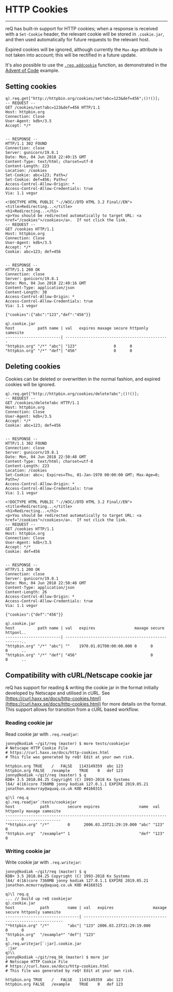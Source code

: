# HTTP Cookies

---

reQ has built-in support for HTTP cookies; when a response is received with a
`Set-Cookie` header, the relevant cookie will be stored in `.cookie.jar`,
and then used automatically for future requests to the relevant host.

Expired cookies will be ignored, although currently the `Max-Age` attribute is
not taken into account; this will be rectified in a future update.

It's also possible to use the [`.req.addcookie`](../api/md/public.md#reqaddcookie) function, as
demonstrated in the [Advent of Code](../examples/aoc.md) example.

## Setting cookies

```
q).req.get["http://httpbin.org/cookies/set?abc=123&def=456";()!()];
-- REQUEST --
GET /cookies/set?abc=123&def=456 HTTP/1.1
Host: httpbin.org
Connection: Close
User-Agent: kdb+/3.5
Accept: */*


-- RESPONSE --
HTTP/1.1 302 FOUND
Connection: close
Server: gunicorn/19.8.1
Date: Mon, 04 Jun 2018 22:49:15 GMT
Content-Type: text/html; charset=utf-8
Content-Length: 223
Location: /cookies
Set-Cookie: abc=123; Path=/
Set-Cookie: def=456; Path=/
Access-Control-Allow-Origin: *
Access-Control-Allow-Credentials: true
Via: 1.1 vegur

<!DOCTYPE HTML PUBLIC "-//W3C//DTD HTML 3.2 Final//EN">
<title>Redirecting...</title>
<h1>Redirecting...</h1>
<p>You should be redirected automatically to target URL: <a href="/cookies">/cookies</a>.  If not click the link.
-- REQUEST --
GET /cookies HTTP/1.1
Host: httpbin.org
Connection: Close
User-Agent: kdb+/3.5
Accept: */*
Cookie: abc=123; def=456


-- RESPONSE --
HTTP/1.1 200 OK
Connection: close
Server: gunicorn/19.8.1
Date: Mon, 04 Jun 2018 22:49:16 GMT
Content-Type: application/json
Content-Length: 38
Access-Control-Allow-Origin: *
Access-Control-Allow-Credentials: true
Via: 1.1 vegur

{"cookies":{"abc":"123","def":"456"}}

q).cookie.jar
host          path name | val   expires maxage secure httponly samesite
------------------------| ---------------------------------------------
"httpbin.org" "/*" "abc"| "123"                0      0
"httpbin.org" "/*" "def"| "456"                0      0
```

## Deleting cookies

Cookies can be deleted or overwritten in the normal fashion, and expired
cookies will be ignored.

```
q).req.get["http://httpbin.org/cookies/delete?abc";()!()];
-- REQUEST --
GET /cookies/delete?abc HTTP/1.1
Host: httpbin.org
Connection: Close
User-Agent: kdb+/3.5
Accept: */*
Cookie: abc=123; def=456


-- RESPONSE --
HTTP/1.1 302 FOUND
Connection: close
Server: gunicorn/19.8.1
Date: Mon, 04 Jun 2018 22:50:48 GMT
Content-Type: text/html; charset=utf-8
Content-Length: 223
Location: /cookies
Set-Cookie: abc=; Expires=Thu, 01-Jan-1970 00:00:00 GMT; Max-Age=0; Path=/
Access-Control-Allow-Origin: *
Access-Control-Allow-Credentials: true
Via: 1.1 vegur

<!DOCTYPE HTML PUBLIC "-//W3C//DTD HTML 3.2 Final//EN">
<title>Redirecting...</title>
<h1>Redirecting...</h1>
<p>You should be redirected automatically to target URL: <a href="/cookies">/cookies</a>.  If not click the link.
-- REQUEST --
GET /cookies HTTP/1.1
Host: httpbin.org
Connection: Close
User-Agent: kdb+/3.5
Accept: */*
Cookie: def=456


-- RESPONSE --
HTTP/1.1 200 OK
Connection: close
Server: gunicorn/19.8.1
Date: Mon, 04 Jun 2018 22:50:48 GMT
Content-Type: application/json
Content-Length: 26
Access-Control-Allow-Origin: *
Access-Control-Allow-Credentials: true
Via: 1.1 vegur

{"cookies":{"def":"456"}}

q).cookie.jar
host          path name | val   expires                 maxage secure httponl..
------------------------| ---------------------------------------------------..
"httpbin.org" "/*" "abc"| ""    1970.01.01T00:00:00.000 0      0      0      ..
"httpbin.org" "/*" "def"| "456"                                0      0      ..
```

## Compatibility with cURL/Netscape cookie jar

reQ has support for reading & writing the cookie jar in the format initially
developed by Netscape and utilised in cURL. See [https://curl.haxx.se/docs/http-cookies.html](https://curl.haxx.se/docs/http-cookies.html)
for more details on the format. This support allows for transition from a cURL
based workflow.

### Reading cookie jar

Read cookie jar with `.req.readjar`:

```
jonny@kodiak ~/git/req (master) $ more tests/cookiejar 
# Netscape HTTP Cookie File
# https://curl.haxx.se/docs/http-cookies.html
# This file was generated by reQ! Edit at your own risk.

httpbin.org	TRUE	/	FALSE	1143149359	abc	123
httpbin.org	FALSE	/example	TRUE	0	def	123
jonny@kodiak ~/git/req (master) $ q
KDB+ 3.5 2018.04.25 Copyright (C) 1993-2018 Kx Systems
l64/ 4(16)core 7360MB jonny kodiak 127.0.1.1 EXPIRE 2019.05.21 jonathon.mcmurray@aquaq.co.uk KOD #4160315

q)\l req.q
q).req.readjar`:tests/cookiejar
host           path        secure expires                 name  val   httponly maxage samesite
----------------------------------------------------------------------------------------------
"*httpbin.org" "/*"        0      2006.03.23T21:29:19.000 "abc" "123" 0                       
"httpbin.org"  "/example*" 1                              "def" "123" 0                       
```

### Writing cookie jar

Write cookie jar with `.req.writejar`:

```
jonny@kodiak ~/git/req (master) $ q
KDB+ 3.5 2018.04.25 Copyright (C) 1993-2018 Kx Systems
l64/ 4(16)core 7360MB jonny kodiak 127.0.1.1 EXPIRE 2019.05.21 jonathon.mcmurray@aquaq.co.uk KOD #4160315

q)\l req.q
... // build up reQ cookiejar
q).cookie.jar
host           path        name | val   expires                 maxage secure httponly samesite
--------------------------------| -------------------------------------------------------------
"*httpbin.org" "/*"        "abc"| "123" 2006.03.23T21:29:19.000        0      0                
"httpbin.org"  "/example*" "def"| "123"                                1      0                
q).req.writejar[`:jar].cookie.jar
`:jar
q)\\
jonny@kodiak ~/git/req_bk (master) $ more jar
# Netscape HTTP Cookie File
# https://curl.haxx.se/docs/http-cookies.html
# This file was generated by reQ! Edit at your own risk.

httpbin.org	TRUE	/	FALSE	1143149359	abc	123
httpbin.org	FALSE	/example	TRUE	0	def	123
```